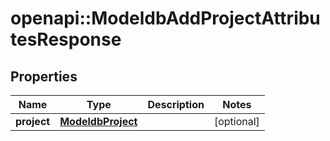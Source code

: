 # openapi::ModeldbAddProjectAttributesResponse


## Properties
Name | Type | Description | Notes
------------ | ------------- | ------------- | -------------
**project** | [**ModeldbProject**](modeldbProject.md) |  | [optional] 


